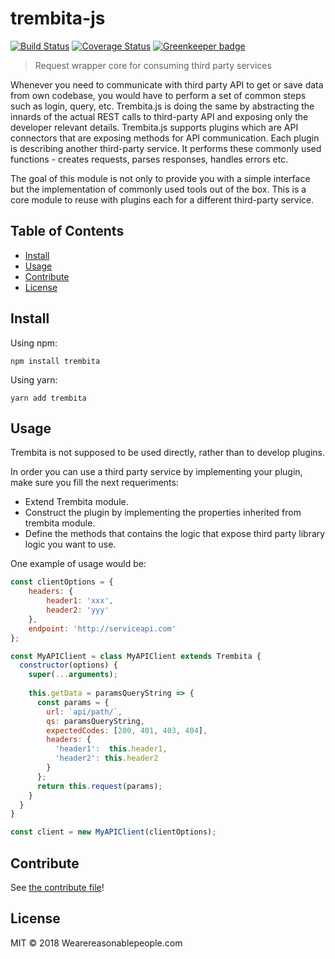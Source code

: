 # trembita-js

[![Build Status](https://travis-ci.com/wearereasonablepeople/trembita.svg?token=H11zxJynPszpg8G3VJzP&branch=master)](https://travis-ci.com/wearereasonablepeople/trembita)
[![Coverage Status](https://coveralls.io/repos/github/wearereasonablepeople/trembita/badge.svg?t=4hXlqB)](https://coveralls.io/github/wearereasonablepeople/trembita) [![Greenkeeper badge](https://badges.greenkeeper.io/wearereasonablepeople/trembita.svg)](https://greenkeeper.io/)

> Request wrapper core for consuming third party services

Whenever you need to communicate with third party API to get or save data from own codebase, you would have to perform a set of common steps such as login, query, etc.
Trembita.js is doing the same by abstracting the innards of the actual REST calls to third-party API and exposing only the developer relevant details.
Trembita.js supports plugins which are API connectors that are exposing methods for API communication. Each plugin is describing another third-party service. It performs these commonly used functions - creates requests, parses responses, handles errors etc.

The goal of this module is not only to provide you with a simple interface but the implementation of commonly used tools out of the box. This is a core module to reuse with plugins each for a different third-party service.

## Table of Contents

- [Install](#install)
- [Usage](#usage)
- [Contribute](#contribute)
- [License](#license)

## Install

Using npm:

```
npm install trembita
```

Using yarn:
```
yarn add trembita
```

## Usage
Trembita is not supposed to be used directly, rather than to develop plugins.

In order you can use a third party service by implementing your plugin, make sure you fill the next requeriments:

-  Extend Trembita module.
-  Construct the plugin by implementing the properties inherited from trembita module.
-  Define the methods that contains the logic that expose third party library logic you want to use.

One example of usage would be:

```js
const clientOptions = { 
	headers: { 
		header1: 'xxx', 
		header2: 'yyy'
	},
	endpoint: 'http://serviceapi.com'
};

const MyAPIClient = class MyAPIClient extends Trembita {
  constructor(options) {
    super(...arguments);
    
    this.getData = paramsQueryString => {
      const params = {
        url: `api/path/`,
        qs: paramsQueryString,
        expectedCodes: [200, 401, 403, 404],
        headers: {
          'header1':  this.header1,
          'header2': this.header2
        }
      };
      return this.request(params);
    }
  }
}

const client = new MyAPIClient(clientOptions);
```

## Contribute

See [the contribute file](CONTRIBUTING.md)!

## License

MIT © 2018 Wearereasonablepeople.com
